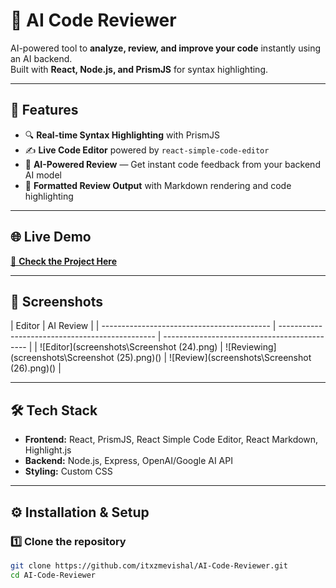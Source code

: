 # 🤖 AI Code Reviewer

AI-powered tool to **analyze, review, and improve your code** instantly using an AI backend.  
Built with **React, Node.js, and PrismJS** for syntax highlighting.

---

## 🚀 Features

- 🔍 **Real-time Syntax Highlighting** with PrismJS
- ✍️ **Live Code Editor** powered by `react-simple-code-editor`
- 🤖 **AI-Powered Review** — Get instant code feedback from your backend AI model
- 📜 **Formatted Review Output** with Markdown rendering and code highlighting

---

## 🌐 Live Demo

[🔗 **Check the Project Here**](https://ai-code-reviewer-frontend-4afc.onrender.com/)

---

## 📸 Screenshots

| Editor                                     | AI Review                                       |
| ------------------------------------------ | ----------------------------------------------- | -------------------------------------------- |
| ![Editor](screenshots\Screenshot (24).png) | ![Reviewing](screenshots\Screenshot (25).png)() | ![Review](screenshots\Screenshot (26).png)() |

---

## 🛠️ Tech Stack

- **Frontend:** React, PrismJS, React Simple Code Editor, React Markdown, Highlight.js
- **Backend:** Node.js, Express, OpenAI/Google AI API
- **Styling:** Custom CSS

---

## ⚙️ Installation & Setup

### 1️⃣ Clone the repository

```bash
git clone https://github.com/itxzmevishal/AI-Code-Reviewer.git
cd AI-Code-Reviewer
```
